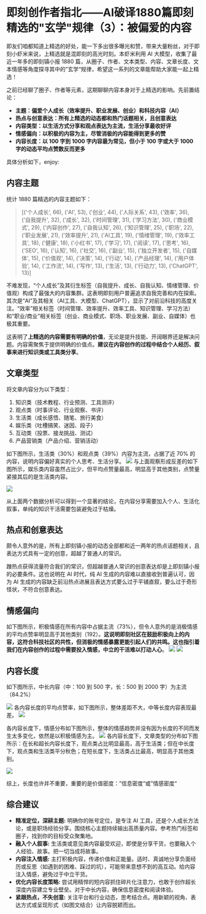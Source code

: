 # 即刻创作者指北——AI破译1880篇即刻精选的"玄学"规律（3）：被偏爱的内容

即友们咱都知道上精选的好处，能一下多出很多曝光和赞，带来大量粉丝，对于即刻小虾米来说，上精选就是混即刻的高光时刻。本虾米利用 AI 大模型，收集了最近一年多的即刻镇小报 1880 篇，从圈子、作者、文本类型、内容、文章长度、文本情感等角度探寻其中的”玄学“规律，希望这一系列的文章能帮助大家能一起上精选！

之前已经聊了圈子、作者等元素，这期聊聊内容本身对于上精选的影响。先前置结论：
- **主题：偏爱个人成长（效率提升、职业发展、创业）和科技内容（AI）**
- **热点与创意表达：所有上精选的动态都和热门话题相关，且创意表达**
- **内容类型：以生活方式分享和观点表达为主流，生活分享最收好评**
- **情感偏向：以积极的内容为主，尽管消极的内容能得到更多的赞**
- **内容长度：以 100 字到 1000 字内容最为常见，但小于 100 字或大于 1000 字的动态平均点赞数反而更多**

具体分析如下，enjoy:

## 内容主题
统计 1880 篇精选的内容主题如下：

> [('个人成长', 66), ('AI', 53), ('创业', 44), ('人际关系', 43), ('效率', 36), ('自我提升', 32), ('成长', 32), ('时间管理', 31), ('学习方法', 30), ('商业模式', 29), ('内容创作', 27), ('自我认知', 26), ('知识管理', 25), ('职场', 22), ('职业发展', 21), ('效率提升', 21), ('AI工具', 19), ('情绪管理', 19), ('效率工具', 18), ('健康', 18), ('小红书', 17), ('学习', 17), ('阅读', 17), ('思考', 16), ('SEO', 16), ('认知', 16), ('社交', 16), ('副业', 15), ('独立开发者', 15), ('自媒体', 15), ('价值观', 14), ('决策', 14), ('行动', 14), ('产品经理', 14), ('用户体验', 14), ('工作流', 14), ('写作', 13), ('生活', 13), ('行动力', 13), ('ChatGPT', 13)]

不难发现，“个人成长”及其衍生标签（自我提升、成长、自我认知、情绪管理、价值观）构成了最强大的内容集群。这表明即刻用户普遍追求自我完善和内在探索。其次是“AI”及其相关（AI工具、大模型、ChatGPT），显示了对前沿科技的高度关注。“效率”相关标签（时间管理、效率提升、效率工具、知识管理、学习方法）和“职业/商业”相关标签（创业、商业模式、职场、职业发展、副业、自媒体）也极其重要。

这表明了**上精选的内容需要有明确的价值**，无论是提升技能、开阔眼界还是解决问题。内容需聚焦于提供明确的价值点。**建议在内容创作的过程中结合个人经历、叙事来进行知识类或工具类分享**。

## 文章类型
将文章内容分为以下类型：
1. 知识类（技术教程、行业预测、工具测评）
2. 观点类（时事评论、行业观察、书评）
3. 生活类（成长感悟、随笔、旅行美食）
4. 娱乐类（吐槽搞笑、迷因、段子）
5. 互动类（投票、接龙挑战、测试）
6. 产品营销类（产品介绍、营销活动）

如下图所示，生活类（30%）和观点类（39%）内容为主流，占据了近 70% 的内容，说明内容偏好真实的个人思考、生活分享。
![](content_pic/posttype.png)
与上面观察形成反差的如下图所示，娱乐类内容虽然占比少，但平均点赞量最高，明显高于其他类别，点赞量紧接其后的是生活类内容。

![](content_pic/posttype_average_likenum.png)

从上面两个数据分析可以得到一个显著的结论，在内容分享需要加入个人、生活化叙事，单纯的知识干活需要包装避免过于枯燥。

## 热点和创意表达
颇令人意外的是，所有上即刻镇小报的动态全部都和近一两年的热点话题相关，且表达方式具有一定的创意，超越了普通人的常识。

蹭热点获得流量符合我们的常识，但超越普通人常识的创意表达却是上即刻镇小报的必要条件。这也说明在 AI 时代，纯 AI 生成的内容难以直接收到普遍认可，因为 AI 生成的内容缺乏前沿热点进展且表达方式要么过于平铺直叙，要么过于奇形怪状，不符合创意表达。

## 情感偏向
如下图所示，积极情感在所有内容中占据主流（73%），但令人意外的是消极情感的平均点赞率明显高于其他类别（192）。**这说明即刻社区在鼓励积极向上的内容，这符合科技社区的共性，但消极的情感暴露更能引起人们的共鸣。这也指引着我们在内容创作的过程中需要投入情感，中立的干活难以打动人心**。
![](content_pic/sentiment_distribution.png)
![](content_pic/sentiment_average_likenum.png)
## 内容长度
如下图所示，中长内容（中：100 到 500 字，长：500 到 2000 字）为主流（84.2%）

![](content_pic/content_length_distribution.png)
各内容长度的平均点赞率，如下图所示，整体差距不大，中等长度内容表现最差。
![](content_pic/content_length_average_likenum.png)


各内容长度下，情感分布如下图所示，整体的情感趋势并没有因为长度的不同而发生太多变化，依然是以积极情感为主。
![](content_pic/content_length_sentiment.png)
各内容长度下，文章类型的分布如下图所示：在长和超长内容长度下，观点类占比明显最高，高于生活类；但在中长度下，观点类和生活类平分秋色；在短长度下，生活类占比最高，明显高于其他类别。

![](content_pic/contentlengthtype_posttype.png)

综上，长度也许并不重要，重要的是价值密度：”信息密度“或”情感密度“

## 综合建议
- **精准定位，深耕主题:** 明确你的账号定位，是专注 AI 工具，还是个人成长方法论，或是职场经验分享。围绕核心主题持续输出高质量内容。参考热门标签和圈子，找到你的目标受众聚集地。
- **融入个人叙事:** 生活类或意见类内容最受欢迎，即使是分享干货，也要融入个人经验、故事。把一切当成将故事。
- **内容注入情感:** 主打积极内容，传递价值和正能量。适时、真诚地分享负面经历或反思（如遇到的困难、踩过的坑），可能带来意想不到的高互动。给内容注入情感，避免过于中立干货。
- **优化内容长度策略:** 尝试用精悍的短内容抓住碎片化注意力，也敢于创作超长深度内容建立专业壁垒。对于中长内容，确保信息密度和阅读体验。
- **紧跟热点，不失创意:** 关注平台和行业动态，思考结合点。用新颖的视角、表达方式或呈现形式（如图文结合）让内容脱颖而出。
